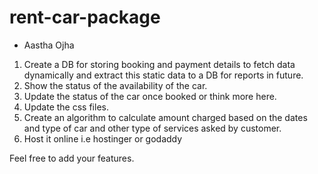 # rent-car-package
- Aastha Ojha
1. Create a DB for storing booking and payment details to fetch data dynamically and extract this static data to a DB for reports in future.
2. Show the status of the availability of the car.
3. Update the status of the car once booked or think more here.
4. Update the css files.
5. Create an algorithm to calculate amount charged based on the dates and type of car and other type of services asked by customer.
6. Host it online i.e hostinger or godaddy

Feel free to add your features.